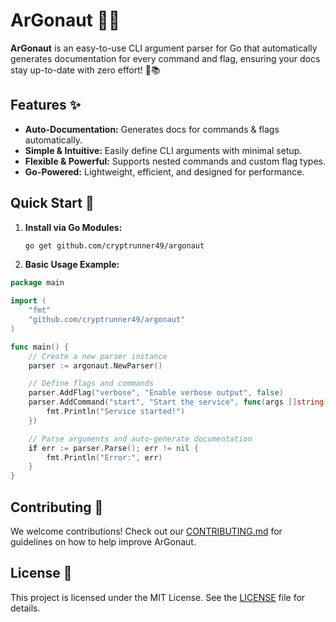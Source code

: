 # ArGonaut 🏹🚀  

**ArGonaut** is an easy-to-use CLI argument parser for Go that automatically generates documentation for every command and flag, ensuring your docs stay up-to-date with zero effort! 🚀📚

## Features ✨

- **Auto-Documentation:** Generates docs for commands & flags automatically.
- **Simple & Intuitive:** Easily define CLI arguments with minimal setup.
- **Flexible & Powerful:** Supports nested commands and custom flag types.
- **Go-Powered:** Lightweight, efficient, and designed for performance.

## Quick Start 🚀

1. **Install via Go Modules:**

   ```bash
   go get github.com/cryptrunner49/argonaut
   ```  

2. **Basic Usage Example:**

```go
package main

import (
    "fmt"
    "github.com/cryptrunner49/argonaut"
)

func main() {
    // Create a new parser instance
    parser := argonaut.NewParser()

    // Define flags and commands
    parser.AddFlag("verbose", "Enable verbose output", false)
    parser.AddCommand("start", "Start the service", func(args []string) {
        fmt.Println("Service started!")
    })

    // Parse arguments and auto-generate documentation
    if err := parser.Parse(); err != nil {
        fmt.Println("Error:", err)
    }
}
```

## Contributing 🤝

We welcome contributions! Check out our [CONTRIBUTING.md](CONTRIBUTING.md) for guidelines on how to help improve ArGonaut.

## License 📜

This project is licensed under the MIT License. See the [LICENSE](LICENSE) file for details.
